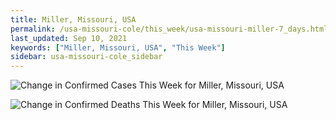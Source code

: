```yaml
---
title: Miller, Missouri, USA
permalink: /usa-missouri-cole/this_week/usa-missouri-miller-7_days.html
last_updated: Sep 10, 2021
keywords: ["Miller, Missouri, USA", "This Week"]
sidebar: usa-missouri-cole_sidebar
---
```


![Change in Confirmed Cases This Week for Miller, Missouri, USA](/covid_tracker/images/graphs/usa-missouri-miller-delta_confirmed-7_days_graph.png)

![Change in Confirmed Deaths This Week for Miller, Missouri, USA](/covid_tracker/images/graphs/usa-missouri-miller-delta_deaths-7_days_graph.png)
